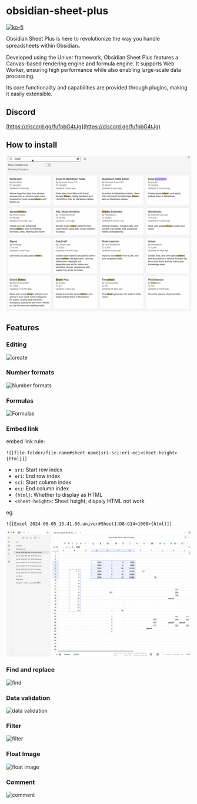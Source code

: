 # obsidian-sheet-plus
[![ko-fi](https://ko-fi.com/img/githubbutton_sm.svg)](https://ko-fi.com/W7W2VVS7O)

Obsidian Sheet Plus  is here to revolutionize the way you handle spreadsheets within Obsidian。

Developed using the Univer framework, Obsidian Sheet Plus features a Canvas-based rendering engine and formula engine. It supports Web Worker, ensuring high performance while also enabling large-scale data processing.

Its core functionality and capabilities are provided through plugins, making it easily extensible.

## Discord

[https://discord.gg/fufpbG4tJg](https://discord.gg/fufpbG4tJg)

## How to install

![install](/images/install.gif)

## Features

### Editing
![create](/images/create.gif)

### Number formats
![Number formats](/images/Number-formats.gif)

###  Formulas
![Formulas](/images/Formulas.gif)

### Embed link
embed link rule:
```
![[file-folder/file-name#sheet-name|sri-sci:eri-eci<sheet-height>{html}]]
```

- `sri`: Start row index
- `eri`: End row index
- `sci`: Start column index
- `eci`: End column index
- `{html}`: Whether to display as HTML
- `<sheet-height>`: Sheet height, dispaly HTML not work

eg.
```
![[Excel 2024-06-05 13.41.50.univer#Sheet1|D8:G14<1000>{html}]]
```

![embed link](/images/embed-link.gif)

### Find and replace
![find](/images/find.gif)

### Data validation
![data validation](/images/data-validation.gif)

### Filter
![filter](/images/filter.gif)

### Float Image
![float image](/images/image.gif)

### Comment
![comment](/images/remark.gif)
